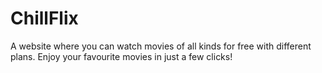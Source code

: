 # ChillFlix
A website where you can watch movies of all kinds for free with different plans. Enjoy your favourite movies in just a few clicks!
